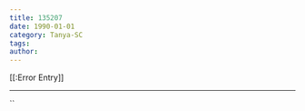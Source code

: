 ```yaml
---
title: 135207
date: 1990-01-01
category: Tanya-SC
tags: 
author: 
---
```


[[:Error Entry]]

---



``

